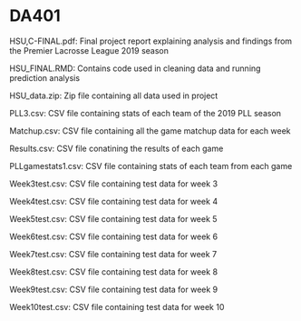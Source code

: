 # DA401

HSU,C-FINAL.pdf: Final project report explaining analysis and findings from the Premier Lacrosse League 2019 season

HSU_FINAL.RMD: Contains code used in cleaning data and running prediction analysis

HSU_data.zip: Zip file containing all data used in project

PLL3.csv: CSV file containing stats of each team of the 2019 PLL season

Matchup.csv: CSV file containing all the game matchup data for each week

Results.csv: CSV file conatining the results of each game

PLLgamestats1.csv: CSV file containing stats of each team from each game

Week3test.csv: CSV file containing test data for week 3

Week4test.csv: CSV file containing test data for week 4

Week5test.csv: CSV file containing test data for week 5

Week6test.csv: CSV file containing test data for week 6

Week7test.csv: CSV file containing test data for week 7

Week8test.csv: CSV file containing test data for week 8

Week9test.csv: CSV file containing test data for week 9

Week10test.csv: CSV file containing test data for week 10

